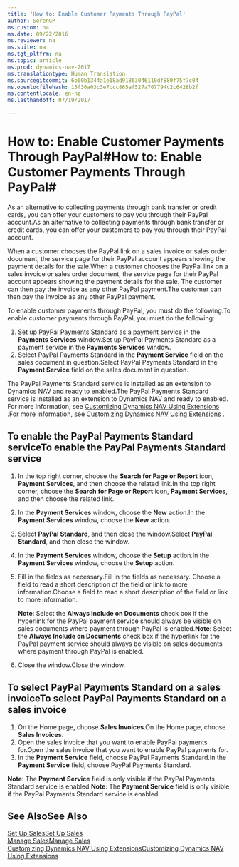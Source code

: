 ```yaml
---
title: 'How to: Enable Customer Payments Through PayPal'
author: SorenGP
ms.custom: na
ms.date: 09/22/2016
ms.reviewer: na
ms.suite: na
ms.tgt_pltfrm: na
ms.topic: article
ms.prod: dynamics-nav-2017
ms.translationtype: Human Translation
ms.sourcegitcommit: 6b60b1344a1e18ad91863046110df880f75f7c04
ms.openlocfilehash: 15f30a03c3e7ccc865ef527a707794c2c6428b2f
ms.contentlocale: en-nz
ms.lasthandoff: 07/19/2017

---
```


# <a name="how-to-enable-customer-payments-through-paypal"></a><span data-ttu-id="5d48d-102">How to: Enable Customer Payments Through PayPal#</span><span class="sxs-lookup"><span data-stu-id="5d48d-102">How to: Enable Customer Payments Through PayPal#</span></span>
<span data-ttu-id="5d48d-103">As an alternative to collecting payments through bank transfer or credit cards, you can offer your customers to pay you through their PayPal account.</span><span class="sxs-lookup"><span data-stu-id="5d48d-103">As an alternative to collecting payments through bank transfer or credit cards, you can offer your customers to pay you through their PayPal account.</span></span>

<span data-ttu-id="5d48d-104">When a customer chooses the PayPal link on a sales invoice or sales order document, the service page for their PayPal account appears showing the payment details for the sale.</span><span class="sxs-lookup"><span data-stu-id="5d48d-104">When a customer chooses the PayPal link on a sales invoice or sales order document, the service page for their PayPal account appears showing the payment details for the sale.</span></span> <span data-ttu-id="5d48d-105">The customer can then pay the invoice as any other PayPal payment.</span><span class="sxs-lookup"><span data-stu-id="5d48d-105">The customer can then pay the invoice as any other PayPal payment.</span></span>

<span data-ttu-id="5d48d-106">To enable customer payments through PayPal, you must do the following:</span><span class="sxs-lookup"><span data-stu-id="5d48d-106">To enable customer payments through PayPal, you must do the following:</span></span>

1. <span data-ttu-id="5d48d-107">Set up PayPal Payments Standard as a payment service in the **Payments Services** window.</span><span class="sxs-lookup"><span data-stu-id="5d48d-107">Set up PayPal Payments Standard as a payment service in the **Payments Services** window.</span></span>
2. <span data-ttu-id="5d48d-108">Select PayPal Payments Standard in the **Payment Service** field on the sales document in question.</span><span class="sxs-lookup"><span data-stu-id="5d48d-108">Select PayPal Payments Standard in the **Payment Service** field on the sales document in question.</span></span>

<span data-ttu-id="5d48d-109">The PayPal Payments Standard service is installed as an extension to Dynamics NAV and ready to enabled.</span><span class="sxs-lookup"><span data-stu-id="5d48d-109">The PayPal Payments Standard service is installed as an extension to Dynamics NAV and ready to enabled.</span></span> <span data-ttu-id="5d48d-110">For more information, see [Customizing Dynamics NAV Using Extensions ](ui-extensions.md).</span><span class="sxs-lookup"><span data-stu-id="5d48d-110">For more information, see [Customizing Dynamics NAV Using Extensions ](ui-extensions.md).</span></span>

## <a name="to-enable-the-paypal-payments-standard-service"></a><span data-ttu-id="5d48d-111">To enable the PayPal Payments Standard service</span><span class="sxs-lookup"><span data-stu-id="5d48d-111">To enable the PayPal Payments Standard service</span></span>
1. <span data-ttu-id="5d48d-112">In the top right corner, choose the **Search for Page or Report** icon, **Payment Services**, and then choose the related link.</span><span class="sxs-lookup"><span data-stu-id="5d48d-112">In the top right corner, choose the **Search for Page or Report** icon, **Payment Services**, and then choose the related link.</span></span>  
2. <span data-ttu-id="5d48d-113">In the **Payment Services** window, choose the **New** action.</span><span class="sxs-lookup"><span data-stu-id="5d48d-113">In the **Payment Services** window, choose the **New** action.</span></span>
3. <span data-ttu-id="5d48d-114">Select **PayPal Standard**, and then close the window.</span><span class="sxs-lookup"><span data-stu-id="5d48d-114">Select **PayPal Standard**, and then close the window.</span></span>
4. <span data-ttu-id="5d48d-115">In the **Payment Services** window, choose the **Setup** action.</span><span class="sxs-lookup"><span data-stu-id="5d48d-115">In the **Payment Services** window, choose the **Setup** action.</span></span>
5. <span data-ttu-id="5d48d-116">Fill in the fields as necessary.</span><span class="sxs-lookup"><span data-stu-id="5d48d-116">Fill in the fields as necessary.</span></span> <span data-ttu-id="5d48d-117">Choose a field to read a short description of the field or link to more information.</span><span class="sxs-lookup"><span data-stu-id="5d48d-117">Choose a field to read a short description of the field or link to more information.</span></span>

    <span data-ttu-id="5d48d-118">**Note**: Select the **Always Include on Documents** check box if the hyperlink for the PayPal payment service should always be visible on sales documents where payment through PayPal is enabled.</span><span class="sxs-lookup"><span data-stu-id="5d48d-118">**Note**: Select the **Always Include on Documents** check box if the hyperlink for the PayPal payment service should always be visible on sales documents where payment through PayPal is enabled.</span></span>

6. <span data-ttu-id="5d48d-119">Close the window.</span><span class="sxs-lookup"><span data-stu-id="5d48d-119">Close the window.</span></span>

## <a name="to-select-paypal-payments-standard-on-a-sales-invoice"></a><span data-ttu-id="5d48d-120">To select PayPal Payments Standard on a sales invoice</span><span class="sxs-lookup"><span data-stu-id="5d48d-120">To select PayPal Payments Standard on a sales invoice</span></span>
1. <span data-ttu-id="5d48d-121">On the Home page, choose **Sales Invoices**.</span><span class="sxs-lookup"><span data-stu-id="5d48d-121">On the Home page, choose **Sales Invoices**.</span></span>
2. <span data-ttu-id="5d48d-122">Open the sales invoice that you want to enable PayPal payments for.</span><span class="sxs-lookup"><span data-stu-id="5d48d-122">Open the sales invoice that you want to enable PayPal payments for.</span></span>
3. <span data-ttu-id="5d48d-123">In the **Payment Service** field, choose PayPal Payments Standard.</span><span class="sxs-lookup"><span data-stu-id="5d48d-123">In the **Payment Service** field, choose PayPal Payments Standard.</span></span>

<span data-ttu-id="5d48d-124">**Note**: The **Payment Service** field is only visible if the PayPal Payments Standard service is enabled.</span><span class="sxs-lookup"><span data-stu-id="5d48d-124">**Note**: The **Payment Service** field is only visible if the PayPal Payments Standard service is enabled.</span></span>   

## <a name="see-also"></a><span data-ttu-id="5d48d-125">See Also</span><span class="sxs-lookup"><span data-stu-id="5d48d-125">See Also</span></span>  
[<span data-ttu-id="5d48d-126">Set Up Sales</span><span class="sxs-lookup"><span data-stu-id="5d48d-126">Set Up Sales</span></span>](sales-setup-sales.md)  
[<span data-ttu-id="5d48d-127">Manage Sales</span><span class="sxs-lookup"><span data-stu-id="5d48d-127">Manage Sales</span></span>](sales-manage-sales.md)  
[<span data-ttu-id="5d48d-128">Customizing Dynamics NAV Using Extensions</span><span class="sxs-lookup"><span data-stu-id="5d48d-128">Customizing Dynamics NAV Using Extensions</span></span>](ui-extensions.md)

